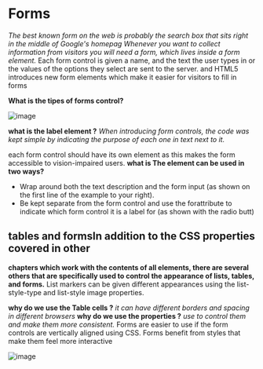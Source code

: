 # Forms
*The best known form on the web is probably the search box that sits right in the middle of Google's homepag*
*Whenever you want to collect information from visitors you will need a form, which lives inside a form element.*
Each form control is given a name, and the text the user types in or the values of the options they select are sent to the server.
and HTML5 introduces new form elements which make it easier for visitors to fill in forms

**What is the tipes of forms control?**

![image](https://user-images.githubusercontent.com/79834102/111994977-16f0e600-8b21-11eb-8e66-a389656ca381.png)

**what is the label element ?**
*When introducing form controls, the code was kept simple by indicating the purpose of each 
one in text next to it.* 

each form control should have its own <label> element as this makes the form accessible to vision-impaired users.
 **what is The <label> element can be used in two ways?** 
* Wrap around both the text description and the form input (as shown on the first line of the example to your right).
* Be kept separate from the form control and use the forattribute to indicate which form control it is a label for (as shown with the radio butt)

## tables and formsIn addition to the CSS properties covered in other 
**chapters which work with the contents of all elements, there are several others that are specifically used to 
control the appearance of lists, tables, and forms.**
List markers can be given different appearances using the list-style-type and list-style image properties.

**why do we use the Table cells ?**
*it can have different borders and spacing in 
different browsers*
**why do we use the properties ?**
*use to control them and make them more consistent.*
 Forms are easier to use if the form controls are 
vertically aligned using CSS. Forms benefit from styles that make them feel more 
interactive

![image](https://user-images.githubusercontent.com/79834102/112000553-c41a2d00-8b26-11eb-8428-37450bc7b9f0.png)
